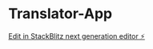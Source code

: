 # Translator-App

[Edit in StackBlitz next generation editor ⚡️](https://stackblitz.com/~/github.com/TravisLau92/Translator-App)